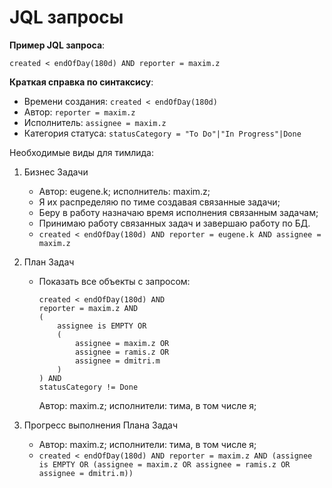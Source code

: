 # JQL запросы

__Пример JQL запроса__:


```
created < endOfDay(180d) AND reporter = maxim.z
```

__Краткая справка по синтаксису__:

* Времени создания: `created < endOfDay(180d)`
* Автор: `reporter = maxim.z`
* Исполнитель: `assignee = maxim.z`
* Категория статуса: `statusCategory = "To Do"|"In Progress"|Done`

Необходимые виды для тимлида:

1. Бизнес Задачи
    * Автор: eugene.k; исполнитель: maxim.z;
    * Я их распределяю по тиме создавая связанные задачи;
    * Беру в работу назначаю время исполнения связанным задачам;
    * Принимаю работу связанных задач и завершаю работу по БД.
    * `created < endOfDay(180d) AND reporter = eugene.k AND assignee = maxim.z`
2. План Задач
    * Показать все объекты с запросом:

        ```
        created < endOfDay(180d) AND
        reporter = maxim.z AND
        (
            assignee is EMPTY OR
            (
                assignee = maxim.z OR
                assignee = ramis.z OR
                assignee = dmitri.m
            )
        ) AND
        statusCategory != Done
        ```

        Автор: maxim.z; исполнители: тима, в том числе я;

3. Прогресс выполнения Плана Задач
    * Автор: maxim.z; исполнители: тима, в том числе я;
    * `created < endOfDay(180d) AND reporter = maxim.z AND (assignee is EMPTY OR (assignee = maxim.z OR assignee = ramis.z OR assignee = dmitri.m))`
